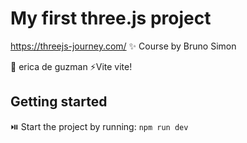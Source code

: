 # My first three.js project

https://threejs-journey.com/
✨ Course by Bruno Simon

👾 erica de guzman
⚡Vite vite!

## Getting started

⏯️ Start the project by running:
`npm run dev`
